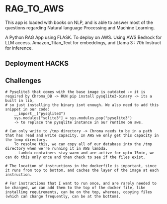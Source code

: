 # RAG_TO_AWS

This app is loaded with books on NLP, and is able to answer most of the questions regarding Natural language Processing and Machine Learning.

A Python RAG App using FLASK. To deploy on AWS. Using AWS Bedrock for LLM access. Amazon_Titan_Text for embeddings, and Llama 3 : 70b Instruct for inference.

## Deployment HACKS

## Challenges

    # Pysqlite3 that comes with the base image is outdated -> it is required by Chroma_DB -> RUN pip install pysqlite3-binary -> its a built in lib,
    # so just installing the binary isnt enough. We also need to add this snippet in our code:
        __import__("pysqlite3")
        sys.modules["sqlite3"] = sys.modules.pop("pysqlite3")
        -> to replace the pysqlite instance in our runtime on aws.

    # Can only write to /tmp directory -> Chroma needs to be in a path that has read and write capacity. In AWS we only get this capacity in the temp directory.
        To resolve this, we can copy all of our database into the /tmp directory when we're running it in AWS lambda. 
        - Lambda containers stay warm and are active for upto 15min, we can do this only once and then check to see if the files exist. 

    # The location of instructions in the dockerfile is important, since it runs from top to bottom, and caches the layer of the image at each instruction.

    # For instructions that I want to run once, and are rarely needed to be changed, we can add them to the top of the docker file, like installing requirements, can be on the top, whereas, copying files (which can change frequently, can be at the bottom). 

